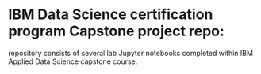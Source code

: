 # IBM Data Science certification program Capstone project repo:
repository consists of several lab Jupyter notebooks completed within IBM Applied Data Science capstone course.
